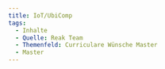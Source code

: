 ```yaml
---
title: IoT/UbiComp
tags:
  - Inhalte
  - Quelle: Reak Team
  - Themenfeld: Curriculare Wünsche Master
  - Master
---
```

